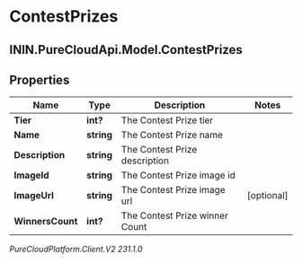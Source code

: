 # ContestPrizes

## ININ.PureCloudApi.Model.ContestPrizes

## Properties

|Name | Type | Description | Notes|
|------------ | ------------- | ------------- | -------------|
| **Tier** | **int?** | The Contest Prize tier | |
| **Name** | **string** | The Contest Prize name | |
| **Description** | **string** | The Contest Prize description | |
| **ImageId** | **string** | The Contest Prize image id | |
| **ImageUrl** | **string** | The Contest Prize image url | [optional] |
| **WinnersCount** | **int?** | The Contest Prize winner Count | |



_PureCloudPlatform.Client.V2 231.1.0_
